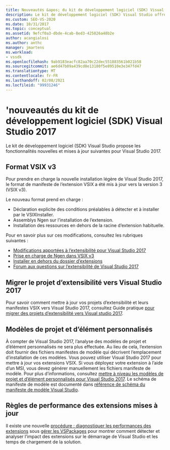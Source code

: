 ```yaml
---
title: Nouveautés &apos; du kit de développement logiciel (SDK) Visual Studio 2017 | Microsoft Docs
description: Le kit de développement logiciel (SDK) Visual Studio offre des fonctionnalités nouvelles et mises à jour pour Visual Studio 2017, y compris le format VSIX version 3 mis à jour.
ms.custom: SEO-VS-2020
ms.date: 10/31/2017
ms.topic: conceptual
ms.assetid: 9efcf0a3-dbde-4cab-8ed3-425826a48b2e
author: acangialosi
ms.author: anthc
manager: jmartens
ms.workload:
- vssdk
ms.openlocfilehash: 9ab9183eacfc82aa70c22dec551883561b021b58
ms.sourcegitcommit: ae6d47b09a439cd0e13180f5e89510e3e347fd47
ms.translationtype: MT
ms.contentlocale: fr-FR
ms.lasthandoff: 02/08/2021
ms.locfileid: "99931246"
---
```

# <a name="what39s-new-in-the-visual-studio-2017-sdk"></a>&#39;nouveautés du kit de développement logiciel (SDK) Visual Studio 2017

Le kit de développement logiciel (SDK) Visual Studio propose les fonctionnalités nouvelles et mises à jour suivantes pour Visual Studio 2017.

## <a name="vsix-v3-format"></a>Format VSIX v3

Pour prendre en charge la nouvelle installation légère de Visual Studio 2017, le format de manifeste de l’extension VSIX a été mis à jour vers la version 3 (VSIX v3).

Le nouveau format prend en charge :

* Déclaration explicite des conditions préalables à détecter et à installer par le VSIXInstaller.
* Assemblys Ngen sur l’installation de l’extension.
* Installation des ressources en dehors de la racine d’extension habituelle.

Pour en savoir plus sur ces modifications, consultez les rubriques suivantes :

* [Modifications apportées à l’extensibilité pour Visual Studio 2017](breaking-changes-2017.md)
* [Prise en charge de Ngen dans VSIX v3](ngen-support.md)
* [Installer en dehors du dossier d’extensions](set-install-root.md)
* [Forum aux questions sur l’extensibilité de Visual Studio 2017](faq-2017.md)

## <a name="migrate-extensibility-project-to-visual-studio-2017"></a>Migrer le projet d’extensibilité vers Visual Studio 2017

Pour savoir comment mettre à jour vos projets d’extensibilité et leurs manifestes VSIX vers Visual Studio 2017, consultez Guide pratique [pour migrer des projets d’extensibilité vers Visual studio 2017](how-to-migrate-extensibility-projects-to-visual-studio-2017.md).

## <a name="custom-project-and-item-templates"></a>Modèles de projet et d’élément personnalisés

À compter de Visual Studio 2017, l’analyse des modèles de projet et d’élément personnalisés ne sera plus effectuée. Au lieu de cela, l’extension doit fournir des fichiers manifestes de modèle qui décrivent l’emplacement d’installation de ces modèles. Vous pouvez utiliser Visual Studio 2017 pour mettre à jour vos extensions VSIX. Si vous déployez votre extension à l’aide d’un MSI, vous devez générer manuellement les fichiers manifeste de modèle. Pour plus d’informations, consultez [mettre à niveau les modèles de projet et d’élément personnalisés pour Visual Studio 2017](../extensibility/upgrading-custom-project-and-item-templates-for-visual-studio-2017.md). Le schéma de manifeste de modèle est documenté dans [référence de schéma du manifeste de modèle Visual Studio](../extensibility/visual-studio-template-manifest-schema-reference.md).

## <a name="updated-extension-performance-guidelines"></a>Règles de performance des extensions mises à jour

Il existe une nouvelle [procédure : diagnostiquer les performances des extensions](how-to-diagnose-extension-performance.md) sous [gérer les VSPackages](managing-vspackages.md) pour montrer comment détecter et analyser l’impact des extensions sur le démarrage de Visual Studio et les temps de chargement de la solution.
